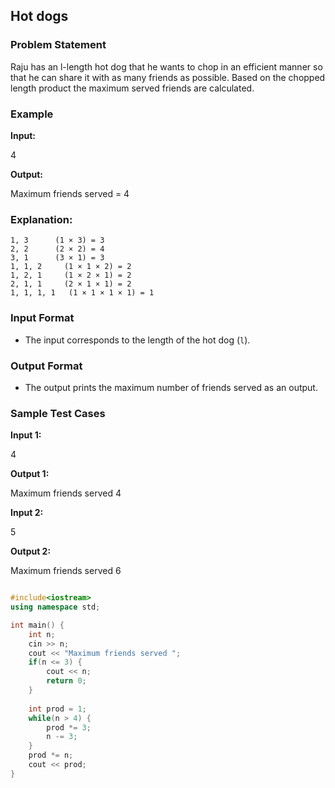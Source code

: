 ## Hot dogs

### Problem Statement
Raju has an l-length hot dog that he wants to chop in an efficient manner so that he can share it with as many friends as possible. Based on the chopped length product the maximum served friends are calculated.

### Example

**Input:**

4


**Output:**

Maximum friends served = 4


### Explanation:
```
1, 3      (1 × 3) = 3
2, 2      (2 × 2) = 4
3, 1      (3 × 1) = 3
1, 1, 2     (1 × 1 × 2) = 2
1, 2, 1     (1 × 2 × 1) = 2
2, 1, 1     (2 × 1 × 1) = 2
1, 1, 1, 1   (1 × 1 × 1 × 1) = 1
```

### Input Format
- The input corresponds to the length of the hot dog (`l`).

### Output Format
- The output prints the maximum number of friends served as an output.

### Sample Test Cases
**Input 1:**

4

**Output 1:**

Maximum friends served 4


**Input 2:**

5

**Output 2:**

Maximum friends served 6

``` c++ []

#include<iostream>
using namespace std;

int main() {
    int n;
    cin >> n;
    cout << "Maximum friends served ";
    if(n <= 3) {
        cout << n;
        return 0;
    } 
    
    int prod = 1;
    while(n > 4) {
        prod *= 3;
        n -= 3;
    }
    prod *= n;
    cout << prod;
}

```